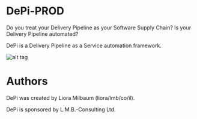 # DePi-PROD

Do you treat your Delivery Pipeline as your Software Supply Chain?
Is your Delivery Pipeline automated?

DePi is a Delivery Pipeline as a Service automation framework.

![alt tag](https://github.com/lioramilbaum/DePi-PROD/blob/master/images/cloudcraft%20-%20DePi.png)

# Authors

DePi was created by Liora Milbaum (liora/lmb/co/il).

DePi is sponsored by L.M.B.-Consulting Ltd.
